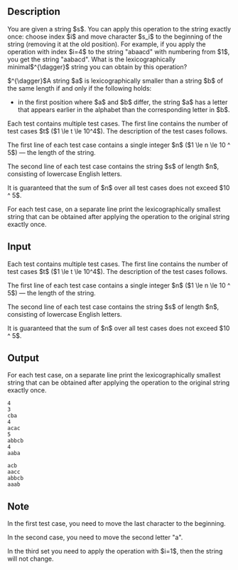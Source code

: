 ## Description

<div><p>You are given a string $s$. You can apply this operation to the string exactly once: choose index $i$ and move character $s_i$ to the beginning of the string (removing it at the old position). For example, if you apply the operation with index $i=4$ to the string "<span class="tex-font-style-tt">abaacd</span>" with numbering from $1$, you get the string "<span class="tex-font-style-tt">aabacd</span>". What is the lexicographically minimal$^{\dagger}$ string you can obtain by this operation?</p><p>$^{\dagger}$A string $a$ is lexicographically smaller than a string $b$ of the same length if and only if the following holds: </p><ul> <li> in the first position where $a$ and $b$ differ, the string $a$ has a letter that appears earlier in the alphabet than the corresponding letter in $b$. </li></ul></div><div class="input-specification"><p>Each test contains multiple test cases. The first line contains the number of test cases $t$ ($1 \le t \le 10^4$). The description of the test cases follows.</p><p>The first line of each test case contains a single integer $n$ ($1 \le n \le 10 ^ 5$)&nbsp;— the length of the string.</p><p>The second line of each test case contains the string $s$ of length $n$, consisting of lowercase English letters.</p><p>It is guaranteed that the sum of $n$ over all test cases does not exceed $10 ^ 5$.</p></div><div class="output-specification"><p>For each test case, on a separate line print the lexicographically smallest string that can be obtained after applying the operation to the original string exactly once.</p></div>

## Input

<p>Each test contains multiple test cases. The first line contains the number of test cases $t$ ($1 \le t \le 10^4$). The description of the test cases follows.</p><p>The first line of each test case contains a single integer $n$ ($1 \le n \le 10 ^ 5$)&nbsp;— the length of the string.</p><p>The second line of each test case contains the string $s$ of length $n$, consisting of lowercase English letters.</p><p>It is guaranteed that the sum of $n$ over all test cases does not exceed $10 ^ 5$.</p>

## Output

<p>For each test case, on a separate line print the lexicographically smallest string that can be obtained after applying the operation to the original string exactly once.</p>





```input1|2,3,6,7
4
3
cba
4
acac
5
abbcb
4
aaba
```




```output1
acb
aacc
abbcb
aaab
```



## Note

<p>In the first test case, you need to move the last character to the beginning.</p><p>In the second case, you need to move the second letter "<span class="tex-font-style-tt">a</span>".</p><p>In the third set you need to apply the operation with $i=1$, then the string will not change.</p>
